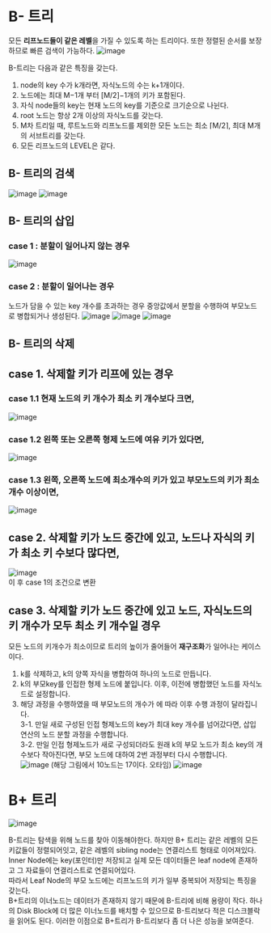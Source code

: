 # B- 트리

모든 **리프노드들이 같은 레벨**을 가질 수 있도록 하는 트리이다. 또한 정렬된 순서를 보장하므로 빠른 검색이 가능하다.
![image](https://user-images.githubusercontent.com/54929520/184877026-10dfe585-a038-4634-875a-2730bfc51840.png)


B-트리는 다음과 같은 특징을 갖는다.
1. node의 key 수가 k개라면, 자식노드의 수는 k+1개이다.
2. 노드에는 최대 M−1개 부터 [M/2]−1개의 키가 포함된다.
3. 자식 node들의 key는 현재 노드의 key를 기준으로 크기순으로 나뉜다.
4. root 노드는 항상 2개 이상의 자식노드를 갖는다.
5. M차 트리일 때, 루트노드와 리프노드를 제외한 모든 노드는 최소 ⌈M/2⌉, 최대 M개의 서브트리를 갖는다.
6. 모든 리프노드의 LEVEL은 같다.

## B- 트리의 검색
![image](https://user-images.githubusercontent.com/54929520/184877734-903f486d-bcc8-42f4-8a37-82bebef9e43a.png)
![image](https://user-images.githubusercontent.com/54929520/184877747-2ba09a0a-1374-4ee9-ac9e-09d21b3aeca3.png)

## B- 트리의 삽입
### case 1 : 분할이 일어나지 않는 경우
![image](https://user-images.githubusercontent.com/54929520/184879154-e73fad23-68c6-4eec-8eec-d3d5779bd032.png)

### case 2 : 분할이 일어나는 경우
노드가 담을 수 있는 key 개수를 초과하는 경우 중앙값에서 분할을 수행하여 부모노드로 병합되거나 생성된다.
![image](https://user-images.githubusercontent.com/54929520/184879331-181c58dc-b4d3-48bf-9d05-ba3ce4093bc9.png)
![image](https://user-images.githubusercontent.com/54929520/184879353-2930f683-ad9d-4d04-a7a4-e812e94e6965.png)
![image](https://user-images.githubusercontent.com/54929520/184879366-ea95ac96-93c8-44a3-9426-69152b189891.png)

## B- 트리의 삭제
## case 1. 삭제할 키가 리프에 있는 경우
### case 1.1 현재 노드의 키 개수가 최소 키 개수보다 크면,
![image](https://user-images.githubusercontent.com/54929520/184880028-54ce6033-9fbb-4355-b085-5b9566ce3a23.png)

### case 1.2 왼쪽 또는 오른쪽 형제 노드에 여유 키가 있다면,
![image](https://user-images.githubusercontent.com/54929520/184880123-ccb858cf-66b1-4bfe-8897-54b4533faa36.png)

### case 1.3 왼쪽, 오른쪽 노드에 최소개수의 키가 있고 부모노드의 키가 최소개수 이상이면,
![image](https://user-images.githubusercontent.com/54929520/184880209-ee7fa644-3d66-48a8-ba96-f4cf9d1ab07a.png)

## case 2. 삭제할 키가 노드 중간에 있고, 노드나 자식의 키가 최소 키 수보다 많다면,
![image](https://user-images.githubusercontent.com/54929520/184881086-5ff4e2d4-c199-4eb7-b5c5-badd9cfbfd32.png)  
이 후 case 1의 조건으로 변환

## case 3. 삭제할 키가 노드 중간에 있고 노드, 자식노드의 키 개수가 모두 최소 키 개수일 경우
모든 노드의 키개수가 최소이므로 트리의 높이가 줄어들어 **재구조화**가 일어나는 케이스이다.
1. k를 삭제하고, k의 양쪽 자식을 병합하여 하나의 노드로 만듭니다.
2. k의 부모key를 인접한 형제 노드에 붙입니다. 이후, 이전에 병합했던 노드를 자식노드로 설정합니다.
3. 해당 과정을 수행하였을 때 부모노드의 개수가 에 따라 이후 수행 과정이 달라집니다.  
   3-1. 만일 새로 구성된 인접 형제노드의 key가 최대 key 개수를 넘어갔다면, 삽입 연산의 노드 분할 과정을 수행합니다.  
   3-2. 만일 인접 형제노드가 새로 구성되더라도 원래 k의 부모 노드가 최소 key의 개수보다 작아진다면, 부모 노드에 대하여 2번 과정부터 다시 수행합니다.  
![image](https://user-images.githubusercontent.com/54929520/184882155-ebac63de-dcf0-45f9-a1b6-a0e58478fa92.png)
(해당 그림에서 10노드는 17이다. 오타임)
![image](https://user-images.githubusercontent.com/54929520/184882848-23398ba8-c1a6-439e-8527-d8e78361e0f6.png)

# B+ 트리
![image](https://user-images.githubusercontent.com/54929520/186080621-0446772d-2370-4c87-af0d-dff99e86a13d.png)

B-트리는 탐색을 위해 노드를 찾아 이동해야한다. 하지만 B+ 트리는 같은 레벨의 모든 키값들이 정렬되어잇고, 같은 레벨의 sibling node는 연결리스트 형태로 이어져있다.  
Inner Node에는 key(포인터)만 저장되고 실제 모든 데이터들은 leaf node에 존재하고 그 자료들이 연결리스트로 연결되어있다.  
따라서 Leaf Node의 부모 노드에는 리프노드의 키가 일부 중복되어 저장되는 특징을 갖는다.  
B+트리의 이너노드는 데이터가 존재하지 않기 때문에 B-트리에 비해 용량이 작다. 하나의 Disk Block에 더 많은 이너노드를 배치할 수 있으므로 B-트리보다 적은 디스크블락을 읽어도 된다. 이러한 이점으로 B+트리가 B-트리보다 좀 더 나은 성능을 보여준다.  

